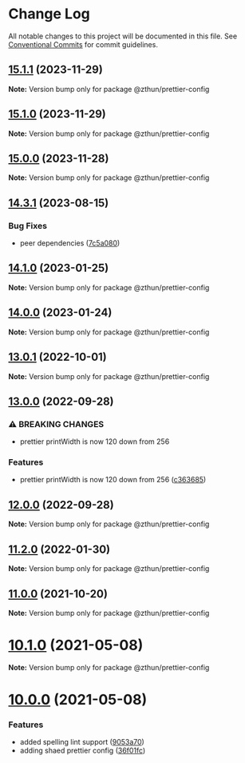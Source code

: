 # Change Log

All notable changes to this project will be documented in this file.
See [Conventional Commits](https://conventionalcommits.org) for commit guidelines.

## [15.1.1](https://github.com/zthun/janitor/compare/v15.1.0...v15.1.1) (2023-11-29)

**Note:** Version bump only for package @zthun/prettier-config





## [15.1.0](https://github.com/zthun/janitor/compare/v15.0.0...v15.1.0) (2023-11-29)

**Note:** Version bump only for package @zthun/prettier-config





## [15.0.0](https://github.com/zthun/janitor/compare/v14.4.0...v15.0.0) (2023-11-28)

**Note:** Version bump only for package @zthun/prettier-config





## [14.3.1](https://github.com/zthun/janitor/compare/v14.3.0...v14.3.1) (2023-08-15)


### Bug Fixes

* peer dependencies ([7c5a080](https://github.com/zthun/janitor/commit/7c5a080c6e57007d0801ff4e0dd5d5395d83f199))



## [14.1.0](https://github.com/zthun/janitor/compare/v14.0.0...v14.1.0) (2023-01-25)

**Note:** Version bump only for package @zthun/prettier-config





## [14.0.0](https://github.com/zthun/janitor/compare/v13.0.2...v14.0.0) (2023-01-24)

**Note:** Version bump only for package @zthun/prettier-config





## [13.0.1](https://github.com/zthun/janitor/compare/v13.0.0...v13.0.1) (2022-10-01)

**Note:** Version bump only for package @zthun/prettier-config





## [13.0.0](https://github.com/zthun/janitor/compare/v12.0.0...v13.0.0) (2022-09-28)


### ⚠ BREAKING CHANGES

* prettier printWidth is now 120 down from 256

### Features

* prettier printWidth is now 120 down from 256 ([c363685](https://github.com/zthun/janitor/commit/c363685d926b71ea3c609d5d460621fa9331e7b0))



## [12.0.0](https://github.com/zthun/janitor/compare/v11.2.1...v12.0.0) (2022-09-28)

**Note:** Version bump only for package @zthun/prettier-config





## [11.2.0](https://github.com/zthun/janitor/compare/v11.1.1...v11.2.0) (2022-01-30)

**Note:** Version bump only for package @zthun/prettier-config





## [11.0.0](https://github.com/zthun/janitor/compare/v10.2.0...v11.0.0) (2021-10-20)

**Note:** Version bump only for package @zthun/prettier-config





# [10.1.0](https://github.com/zthun/janitor/compare/v10.0.0...v10.1.0) (2021-05-08)

**Note:** Version bump only for package @zthun/prettier-config





# [10.0.0](https://github.com/zthun/janitor/compare/v9.0.0...v10.0.0) (2021-05-08)


### Features

* added spelling lint support ([9053a70](https://github.com/zthun/janitor/commit/9053a70699cb1d031268d5ce21768db0b24234d7))
* adding shaed prettier config ([36f01fc](https://github.com/zthun/janitor/commit/36f01fc3a8cfedfb6d490a438191fc819f057f32))
